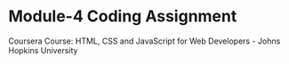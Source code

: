 # Module-4 Coding Assignment
Coursera Course: HTML, CSS and JavaScript for Web Developers - Johns Hopkins University